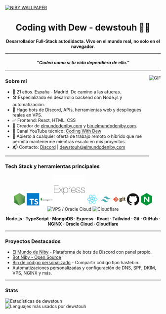 [![NIBY WALLPAPER](https://i.imgur.com/9Bk43XP.png)](https://www.youtube.com/@codingwithdew3066)

<h1 align="center"><b>Coding with Dew - dewstouh 👨‍💻</b></h1>
<p align="center">
  <b>Desarrollador Full-Stack autodidacta. Vivo en el mundo real, no solo en el navegador.</b>
</p>

***

<h4 align="center"><i>"Codea como si tu vida dependiera de ello."</i></h4>

***

<img align="right" height="270px" alt="GIF" src="https://i.imgur.com/KdZeoNg.png" />

### Sobre mí

- 🧠 21 años. España - Madrid. De camino a las afueras.
- 🛠️ Especializado en desarrollo backend con Node.js y automatización.
- 🧵 Hago bots de Discord, APIs, herramientas web y despliegues reales en VPS.
- ✅ Frontend: React, HTML, CSS
- 🚀 Creador de [elmundodeniby.com](https://elmundodeniby.com) y [bin.elmundodeniby.com](https://bin.elmundodeniby.com).
- 🎥 Canal YouTube técnico: [Coding With Dew](https://www.youtube.com/@codingwithdew3066)
- 🎯 Abierto a cualquier oferta de trabajo remoto o híbrido que me permita mantenerme mientras escalo en mis proyectos.
- 📬 Contacto: [Discord](https://discord.gg/MBPsvcphGf) | dewstouh@elmundodeniby.com

***

### Tech Stack y herramientas principales

<p align="center">
  <img src="https://raw.githubusercontent.com/github/explore/main/topics/nodejs/nodejs.png" alt="Node.js" width="40"/>  
  <img src="https://raw.githubusercontent.com/github/explore/main/topics/typescript/typescript.png" alt="TypeScript" width="40"/>
  <img src="https://raw.githubusercontent.com/github/explore/main/topics/mongodb/mongodb.png" alt="MongoDB" width="40"/>
  <img src="https://raw.githubusercontent.com/github/explore/main/topics/express/express.png" alt="Express.js" width="100"/>
  <img src="https://raw.githubusercontent.com/github/explore/main/topics/react/react.png" alt="React" width="40"/>
  <img src="https://raw.githubusercontent.com/github/explore/main/topics/tailwind/tailwind.png" alt="Tailwind CSS" width="40"/>
  <img src="https://raw.githubusercontent.com/github/explore/main/topics/git/git.png" alt="Git" width="40"/>
  <img src="https://raw.githubusercontent.com/github/explore/main/topics/github/github.png" alt="GitHub" width="40"/>
  <img src="https://raw.githubusercontent.com/github/explore/main/topics/nginx/nginx.png" alt="Nginx" width="40"/>
  <img src="https://img.icons8.com/ios-filled/50/cloud.png" alt="VPS / Oracle Cloud" width="40"/>
  <img src="https://cf-assets.www.cloudflare.com/slt3lc6tev37/6EYsdkdfBcHtgPmgp3YtkD/0b203affd2053988264b9253b13de6b3/logo-thumbnail.png" alt="Cloudflare" width="90"/>
</p>

<p align="center">
  <b>Node.js · TypeScript · MongoDB · Express · React · Tailwind · Git · GitHub · NGINX · Oracle Cloud · Cloudflare</b>
</p>

***

### Proyectos Destacados

- [El Mundo de Niby](https://elmundodeniby.com) - Plataforma de bots de Discord con panel propio.
- [Bot Niby - Open Source](https://github.com/dewstouh/niby-discord-bot)
- [Bin de código personalizado](https://bin.elmundodeniby.com) - Compartir código tipo hastebin.
- Automatizaciones personalizadas y configuración de DNS, SPF, DKIM, VPS, NGINX y más.

***

### Stats

<img align="left" src="https://github-readme-stats.vercel.app/api?username=dewstouh&show_icons=true&include_all_commits=true&title_color=fff&icon_color=79ff97&text_color=efefef&bg_color=0d1117" alt="Estadísticas de dewstouh" width="60%">
<img src="https://github-readme-stats.vercel.app/api/top-langs/?username=dewstouh&layout=compact&hide_border=true&theme=radical" width="37%" alt="Lenguajes más usados por dewstouh">
